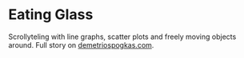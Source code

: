 # Eating Glass

Scrollyteling with line graphs, scatter plots and freely moving objects around. Full story on [demetriospogkas.com](http://bit.ly/DemNBA).